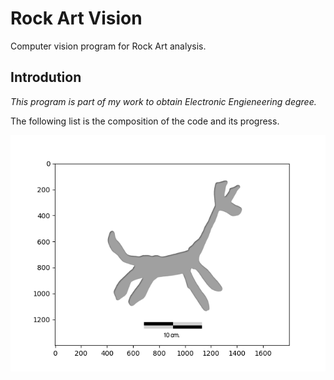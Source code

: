# Rock Art Vision
Computer vision program for Rock Art analysis. 

## Introdution
_This program is part of my work to obtain Electronic Engieneering degree._

The following list is the composition of the code and its progress.


![](images/images_readme/image_raw.png)